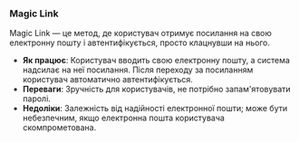 ### Magic Link

Magic Link — це метод, де користувач отримує посилання на свою електронну пошту і автентифікується, просто клацнувши на нього.

- **Як працює**: Користувач вводить свою електронну пошту, а система надсилає на неї посилання. Після переходу за посиланням користувач автоматично автентифікується.
- **Переваги**: Зручність для користувачів, не потрібно запам'ятовувати паролі.
- **Недоліки**: Залежність від надійності електронної пошти; може бути небезпечним, якщо електронна пошта користувача скомпрометована.